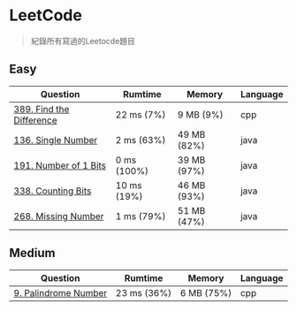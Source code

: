 # LeetCode
> 紀錄所有寫過的Leetocde題目

## Easy
| Question                                                                       |  Rumtime   |    Memory   | Language |
|--------------------------------------------------------------------------------|------------|-------------|----------|
| [389. Find the Difference](https://leetcode.com/problems/find-the-difference/) | 22 ms (7%) | 9 MB (9%)   | cpp      |
| [136. Single Number](https://leetcode.com/problems/single-number/)             | 2 ms (63%) | 49 MB (82%) | java     |
| [191. Number of 1 Bits](https://leetcode.com/problems/number-of-1-bits/)       | 0 ms (100%)| 39 MB (97%) | java     |
| [338. Counting Bits](https://leetcode.com/problems/counting-bits/)             | 10 ms (19%)| 46 MB (93%) | java     |
| [268. Missing Number](https://leetcode.com/problems/missing-number/)           | 1 ms (79%) | 51 MB (47%) | java

## Medium
| Question                                                                      |   Rumtime   |   Memory   | Language |
|-------------------------------------------------------------------------------|-------------|------------|----------|
| [9. Palindrome Number](https://leetcode.com/problems/palindrome-number/)      | 23 ms (36%) | 6 MB (75%) | cpp      |
